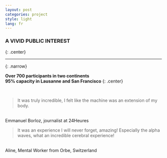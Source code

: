 ```yaml
---
layout: post
categories: project
style: light
lang: fr
---
```


### A VIVID PUBLIC INTEREST
{: .center}
___
{: .narrow}

**Over 700 participants in two continents**
<br>
**95% capacity in Lausanne and San Francisco**
{: .center}

<br>

> It was truly incredible, I felt like the machine was an extension of my body.

<br>
Emmanuel Borloz, journalist at 24Heures

<br>

> It was an experience I will never forget, amazing! Especially the alpha waves, what an incredible cerebral experience!

<br>
Aline, Mental Worker from Orbe, Switzerland

